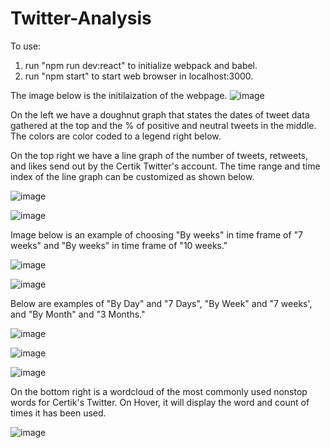 # Twitter-Analysis

To use:
1. run "npm run dev:react" to initialize webpack and babel.
2. run "npm start" to start web browser in localhost:3000.

The image below is the initilaization of the webpage.
![image](https://user-images.githubusercontent.com/24627529/133004959-23215a3a-2c9b-4fb7-8e93-703c30671491.png)

On the left we have a doughnut graph that states the dates of tweet data gathered at the top and the % of positive and neutral tweets in the middle. The colors are color coded to a legend right below.

On the top right we have a line graph of the number of tweets, retweets, and likes send out by the Certik Twitter's account. The time range and time index of the line graph can be customized as shown below.

![image](https://user-images.githubusercontent.com/24627529/133004980-78e5e265-04fc-4871-9ed1-fd8498609581.png)

![image](https://user-images.githubusercontent.com/24627529/133004986-dc0363be-b48e-48d4-a62e-17963cb764c1.png)

Image below is an example of choosing "By weeks" in time frame of "7 weeks" and "By weeks" in time frame of "10 weeks."

![image](https://user-images.githubusercontent.com/24627529/133004990-f4c1afdf-894b-4f6a-8a91-37c2cbb81325.png)

![image](https://user-images.githubusercontent.com/24627529/133004995-fd92eaac-fffa-4e81-aab3-846e977b36ef.png)

Below are examples of "By Day" and "7 Days", "By Week" and "7 weeks', and  "By Month" and "3 Months."

![image](https://user-images.githubusercontent.com/24627529/133005101-b322621b-657b-4839-a650-b64f607ab63b.png)

![image](https://user-images.githubusercontent.com/24627529/133005109-36ed7df2-1e9e-4ec3-b07d-badeb3c5e3a8.png)

![image](https://user-images.githubusercontent.com/24627529/133005149-cbdad399-274c-4ae3-b3e3-504c3708cbc5.png)

On the bottom right is a wordcloud of the most commonly used nonstop words for Certik's Twitter. On Hover, it will display the word and count of times it has been used.

![image](https://user-images.githubusercontent.com/24627529/133005174-8685f87a-0441-43f0-b2ac-1587a0bff2d5.png)
